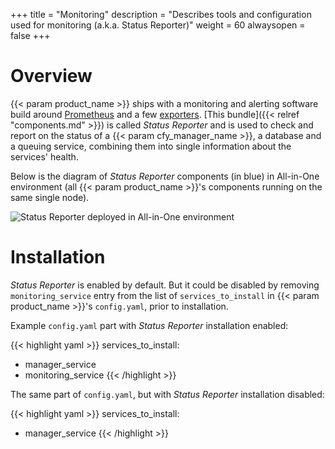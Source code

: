 +++
title = "Monitoring"
description = "Describes tools and configuration used for monitoring (a.k.a. Status Reporter)"
weight = 60
alwaysopen = false
+++

# Overview
{{< param product_name >}} ships with a monitoring and alerting software build around
[Prometheus](https://prometheus.io/) and a few
[exporters](https://prometheus.io/docs/instrumenting/exporters/).
[This bundle]({{< relref "components.md" >}}) is called _Status Reporter_ and is used to check
and report on the status of a {{< param cfy_manager_name >}}, a database and a queuing service,
combining them into single information about the services' health.

Below is the diagram of _Status Reporter_ components (in blue) in All-in-One environment (all
{{< param product_name >}}'s components running on the same single node).

![Status Reporter deployed in All-in-One environment]( /images/monitoring/status_reporter_aio.svg )


# Installation
_Status Reporter_ is enabled by default.  But it could be disabled by removing
`monitoring_service` entry from the list of `services_to_install` in {{< param product_name >}}'s
`config.yaml`, prior to installation.

Example `config.yaml` part with _Status Reporter_ installation enabled:

{{< highlight yaml >}}
services_to_install:
  - manager_service
  - monitoring_service
{{< /highlight >}}

The same part of `config.yaml`, but with _Status Reporter_ installation disabled:

{{< highlight yaml >}}
services_to_install:
  - manager_service
{{< /highlight >}}
